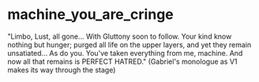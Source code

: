 # machine_you_are_cringe
"Limbo, Lust, all gone... With Gluttony soon to follow. Your kind know nothing but hunger; purged all life on the upper layers, and yet they remain unsatiated... As do you. You've taken everything from me, machine. And now all that remains is PERFECT HATRED." (Gabriel's monologue as V1 makes its way through the stage)
